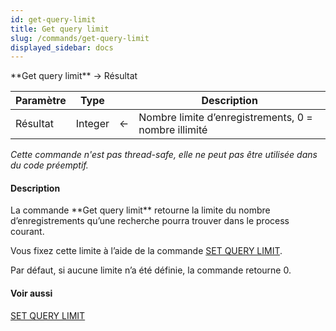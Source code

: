 ```yaml
---
id: get-query-limit
title: Get query limit
slug: /commands/get-query-limit
displayed_sidebar: docs
---
```


<!--REF #_command_.Get query limit.Syntax-->**Get query limit** -> Résultat<!-- END REF-->
<!--REF #_command_.Get query limit.Params-->
| Paramètre | Type |  | Description |
| --- | --- | --- | --- |
| Résultat | Integer | &#8592; | Nombre limite d’enregistrements, 0 = nombre illimité |

<!-- END REF-->

*Cette commande n'est pas thread-safe, elle ne peut pas être utilisée dans du code préemptif.*


#### Description 

<!--REF #_command_.Get query limit.Summary-->La commande **Get query limit** retourne la limite du nombre d’enregistrements qu’une recherche pourra trouver dans le process courant.<!-- END REF--> 

Vous fixez cette limite à l’aide de la commande [SET QUERY LIMIT](set-query-limit.md). 

Par défaut, si aucune limite n’a été définie, la commande retourne 0.

#### Voir aussi 

[SET QUERY LIMIT](set-query-limit.md)  